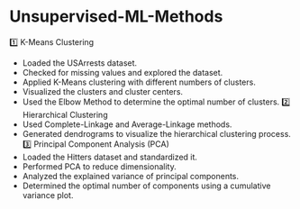 # Unsupervised-ML-Methods
1️⃣ K-Means Clustering
* Loaded the USArrests dataset.
* Checked for missing values and explored the dataset.
* Applied K-Means clustering with different numbers of clusters.
* Visualized the clusters and cluster centers.
* Used the Elbow Method to determine the optimal number of clusters.
2️⃣ Hierarchical Clustering
* Used Complete-Linkage and Average-Linkage methods.
* Generated dendrograms to visualize the hierarchical clustering process.
3️⃣ Principal Component Analysis (PCA)
* Loaded the Hitters dataset and standardized it.
* Performed PCA to reduce dimensionality.
* Analyzed the explained variance of principal components.
* Determined the optimal number of components using a cumulative variance plot.
